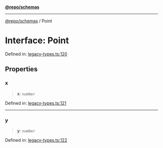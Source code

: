 [**@repo/schemas**](../README.md)

---

[@repo/schemas](../README.md) / Point

# Interface: Point

Defined in: [legacy-types.ts:120](https://github.com/alexqguo/drinking-board-game-v3/blob/fc5adf9b53e666003d4a7f6c500cdc49fb9dbd39/packages/schemas/src/legacy-types.ts#L120)

## Properties

### x

> **x**: `number`

Defined in: [legacy-types.ts:121](https://github.com/alexqguo/drinking-board-game-v3/blob/fc5adf9b53e666003d4a7f6c500cdc49fb9dbd39/packages/schemas/src/legacy-types.ts#L121)

---

### y

> **y**: `number`

Defined in: [legacy-types.ts:122](https://github.com/alexqguo/drinking-board-game-v3/blob/fc5adf9b53e666003d4a7f6c500cdc49fb9dbd39/packages/schemas/src/legacy-types.ts#L122)
